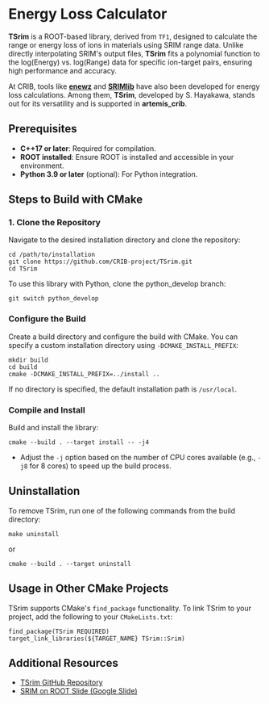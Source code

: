 # Energy Loss Calculator

**TSrim** is a ROOT-based library, derived from `TF1`, designed to calculate the range or energy loss of ions in materials using SRIM range data.
Unlike directly interpolating SRIM's output files, **TSrim** fits a polynomial function to the log(Energy) vs. log(Range) data for specific ion-target pairs, ensuring high performance and accuracy.

At CRIB, tools like [**enewz**](https://github.com/CRIB-project/enewz) and [**SRIMlib**](https://github.com/CRIB-project/SRIMlib) have also been developed for energy loss calculations.
Among them, **TSrim**, developed by S. Hayakawa, stands out for its versatility and is supported in **artemis_crib**.

## Prerequisites

- **C++17 or later**: Required for compilation.
- **ROOT installed**: Ensure ROOT is installed and accessible in your environment.
- **Python 3.9 or later** (optional): For Python integration.

## Steps to Build with CMake

### 1. Clone the Repository

Navigate to the desired installation directory and clone the repository:

```shell
cd /path/to/installation
git clone https://github.com/CRIB-project/TSrim.git
cd TSrim
```

To use this library with Python, clone the python_develop branch:

```shell
git switch python_develop
```

### Configure the Build

Create a build directory and configure the build with CMake.
You can specify a custom installation directory using `-DCMAKE_INSTALL_PREFIX`:

```shell
mkdir build
cd build
cmake -DCMAKE_INSTALL_PREFIX=../install ..
```

If no directory is specified, the default installation path is `/usr/local`.

### Compile and Install

Build and install the library:

```shell
cmake --build . --target install -- -j4
```

- Adjust the `-j` option based on the number of CPU cores available (e.g., `-j8` for 8 cores) to speed up the build process.

## Uninstallation

To remove TSrim, run one of the following commands from the build directory:

```shell
make uninstall
```

or

```shell
cmake --build . --target uninstall
```

## Usage in Other CMake Projects

TSrim supports CMake's `find_package` functionality. To link TSrim to your project, add the following to your `CMakeLists.txt`:

```plaintext
find_package(TSrim REQUIRED)
target_link_libraries(${TARGET_NAME} TSrim::Srim)
```

## Additional Resources

- [TSrim GitHub Repository](https://github.com/CRIB-project/TSrim)
- [SRIM on ROOT Slide (Google Slide)](https://docs.google.com/presentation/d/1v2fcSzfREJnktkHS7z6tXroHQbBpR1BSlsRj4ryszQc/edit#slide=id.p)
